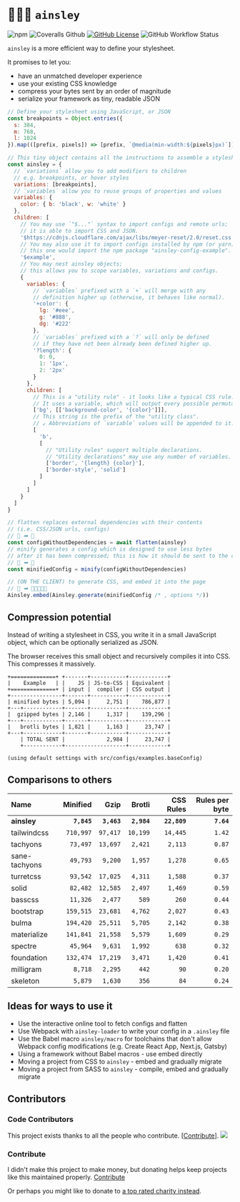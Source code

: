# 👨🏾‍🍳 `ainsley`

![npm](https://img.shields.io/npm/v/ainsley?style=flat-square)
![Coveralls Github](https://img.shields.io/coveralls/github/tbjgolden/ainsley?style=flat-square)
[![GitHub License](https://img.shields.io/github/license/tbjgolden/ainsley?style=flat-square)](https://github.com/tbjgolden/ainsley)
![GitHub Workflow Status](https://img.shields.io/github/workflow/status/tbjgolden/ainsley/Release?style=flat-square)

`ainsley` is a more efficient way to define your stylesheet.

It promises to let you:

- have an unmatched developer experience
- use your existing CSS knowledge
- compress your bytes sent by an order of magnitude
- serialize your framework as tiny, readable JSON

```js
// Define your stylesheet using JavaScript, or JSON
const breakpoints = Object.entries({
  s: 384,
  m: 768,
  l: 1024
}).map(([prefix, pixels]) => [prefix, `@media(min-width:${pixels}px)`])

// This tiny object contains all the instructions to assemble a stylesheet
const ainsley = {
  // `variations` allow you to add modifiers to children
  // e.g. breakpoints, or hover styles
  variations: [breakpoints],
  // `variables` allow you to reuse groups of properties and values
  variables: {
    color: { b: 'black', w: 'white' }
  },
  children: [
    // You may use `"$..."` syntax to import configs and remote urls;
    // it is able to import CSS and JSON.
    '$https://cdnjs.cloudflare.com/ajax/libs/meyer-reset/2.0/reset.css',
    // You may also use it to import configs installed by npm (or yarn);
    // this one would import the npm package "ainsley-config-example".
    '$example',
    // You may nest ainsley objects;
    // this allows you to scope variables, variations and configs.
    {
      variables: {
        // `variables` prefixed with a `+` will merge with any
        // definition higher up (otherwise, it behaves like normal).
        '+color': {
          lg: '#eee',
          g: '#888',
          dg: '#222'
        },
        // `variables` prefixed with a `?` will only be defined
        // if they have not been already been defined higher up.
        '?length': {
          0: 0,
          1: '1px',
          2: '2px'
        }
      },
      children: [
        // This is a "utility rule" - it looks like a typical CSS rule.
        // It uses a variable, which will output every possible permutation!
        ['bg', [['background-color', '{color}']]],
        // This string is the prefix of the "utility class".
        // ↙ Abbreviations of `variable` values will be appended to it.
        [
          'b',
          [
            // "Utility rules" support multiple declarations.
            // "Utility declarations" may use any number of variables.
            ['border', '{length} {color}'],
            ['border-style', 'solid']
          ]
        ]
      ]
    }
  ]
}

// flatten replaces external dependencies with their contents
// (i.e. CSS/JSON urls, configs)
// 💞 ➡ 💖
const configWithoutDependencies = await flatten(ainsley)
// minify generates a config which is designed to use less bytes
// after it has been compressed; this is how it should be sent to the client
// 💖 ➡ 💌
const minifiedConfig = minify(configWithoutDependencies)

// (ON THE CLIENT) to generate CSS, and embed it into the page
// 💌 ➡ 🧡💛💚💙💜
Ainsley.embed(Ainsley.generate(minifiedConfig /* , options */))
```

## Compression potential

Instead of writing a stylesheet in CSS, you write it in a small JavaScript
object, which can be optionally serialized as JSON.

The browser receives this small object and recursively compiles it into CSS.
This compresses it massively.

```none
+==============+ +-------+-----------+------------+
|    Example   | |    JS | JS-to-CSS | Equivalent |
+==============+ | input |  compiler | CSS output |
+----------------+-------+-----------+------------+
| minified bytes | 5,094 |     2,751 |    786,877 |
+---+------------+-------+-----------+------------+
|  gzipped bytes | 2,146 |     1,317 |    139,296 |
+---+------------+-------+-----------+------------+
|   brotli bytes | 1,821 |     1,163 |     23,747 |
+---+------------+-------+-----------+------------+
    | TOTAL SENT |             2,984 |     23,747 |
    +------------+-------------------+------------+

(using default settings with src/configs/examples.baseConfig)
```

## Comparisons to others

| **Name**      | **Minified** |    **Gzip** |  **Brotli** | **CSS Rules** | **Rules per byte** |
| :------------ | -----------: | ----------: | ----------: | ------------: | -----------------: |
| **ainsley**   |  **`7,845`** | **`3,463`** | **`2,984`** |  **`22,809`** |         **`7.64`** |
| tailwindcss   |    `710,997` |    `97,417` |    `10,199` |      `14,445` |             `1.42` |
| tachyons      |     `73,497` |    `13,697` |     `2,421` |       `2,113` |             `0.87` |
| sane-tachyons |     `49,793` |     `9,200` |     `1,957` |       `1,278` |             `0.65` |
| turretcss     |     `93,542` |    `17,025` |     `4,311` |       `1,588` |             `0.37` |
| solid         |     `82,482` |    `12,585` |     `2,497` |       `1,469` |             `0.59` |
| basscss       |     `11,326` |     `2,477` |       `589` |         `260` |             `0.44` |
| bootstrap     |    `159,515` |    `23,681` |     `4,762` |       `2,027` |             `0.43` |
| bulma         |    `194,420` |    `25,511` |     `5,705` |       `2,142` |             `0.38` |
| materialize   |    `141,841` |    `21,558` |     `5,579` |       `1,609` |             `0.29` |
| spectre       |     `45,964` |     `9,631` |     `1,992` |         `638` |             `0.32` |
| foundation    |    `132,474` |    `17,219` |     `3,471` |       `1,420` |             `0.41` |
| milligram     |      `8,718` |     `2,295` |       `442` |          `90` |             `0.20` |
| skeleton      |      `5,879` |     `1,630` |       `356` |          `84` |             `0.24` |

## Ideas for ways to use it

- Use the interactive online tool to fetch configs and flatten
- Use Webpack with `ainsley-loader` to write your config in a `.ainsley` file
- Use the Babel macro `ainsley/macro` for toolchains that don't allow Webpack
  config modifications (e.g. Create React App, Next.js, Gatsby)
- Using a framework without Babel macros - use embed directly
- Moving a project from CSS to `ainsley` - embed and gradually migrate
- Moving a project from SASS to `ainsley` - compile, embed and gradually migrate

## Contributors

### Code Contributors

This project exists thanks to all the people who contribute.
[[Contribute](CONTRIBUTING.md)].
<a href="https://github.com/tbjgolden/ainsley/graphs/contributors"><img src="https://opencollective.com/ainsley/contributors.svg?width=890&button=false" /></a>

### Contribute

I didn't make this project to make money, but donating helps keep projects like
this maintained properly.
[Contribute](https://opencollective.com/ainsley/contribute)

Or perhaps you might like to donate to
[a top rated charity instead](https://www.givewell.org/charities/top-charities).
